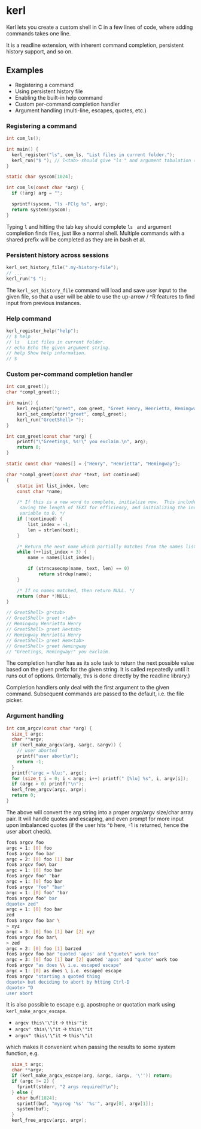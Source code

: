 # kerl
Kerl lets you create a custom shell in C in a few lines of code, where adding commands takes one line.

It is a readline extension, with inherent command completion, persistent history support, and so on.

## Examples

   * Registering a command
   * Using persistent history file
   * Enabling the built-in help command
   * Custom per-command completion handler
   * Argument handling (multi-line, escapes, quotes, etc.)

### Registering a command

```C
int com_ls();

int main() {
  kerl_register("ls", com_ls, "List files in current folder.");
  kerl_run("$ "); // l<tab> should give "ls " and argument tabulation should give files/folders
}

static char syscom[1024]; 

int com_ls(const char *arg) {
  if (!arg) arg = "";

  sprintf(syscom, "ls -FClg %s", arg);
  return system(syscom);
}
```

Typing `l` and hitting the tab key should complete `ls ` and argument completion finds files, just like a normal shell. Multiple commands with a shared prefix will be completed as they are in bash et al.

### Persistent history across sessions

```C
kerl_set_history_file(".my-history-file");
// ...
kerl_run("$ ");
```

The `kerl_set_history_file` command will load and save user input to the given file, so that a user will be able to use the up-arrow / ^R features to find input from previous instances.

### Help command

```C
kerl_register_help("help");
// $ help
// ls   List files in current folder.
// echo Echo the given argument string.
// help Show help information.
// $ 
```

### Custom per-command completion handler

```C
int com_greet();
char *compl_greet();

int main() {
	kerl_register("greet", com_greet, "Greet Henry, Henrietta, Hemingway, or whoever.");
	kerl_set_completor("greet", compl_greet);
	kerl_run("GreetShell> ");
}

int com_greet(const char *arg) {
	printf("\"Greetings, %s!\" you exclaim.\n", arg);
	return 0;
}

static const char *names[] = {"Henry", "Henrietta", "Hemingway"};

char *compl_greet(const char *text, int continued)
{
	static int list_index, len;
	const char *name;

	/* If this is a new word to complete, initialize now.  This includes
	 saving the length of TEXT for efficiency, and initializing the index
	 variable to 0. */
	if (!continued) {
		list_index = -1;
		len = strlen(text);
	}

	/* Return the next name which partially matches from the names list. */
	while (++list_index < 3) {
		name = names[list_index];

		if (strncasecmp(name, text, len) == 0)
			return strdup(name);
	}

	/* If no names matched, then return NULL. */
	return (char *)NULL;
}

// GreetShell> gr<tab>
// GreetShell> greet <tab>
// Hemingway Henrietta Henry
// GreetShell> greet He<tab>
// Hemingway Henrietta Henry
// GreetShell> greet Hem<tab>
// GreetShell> greet Hemingway 
// "Greetings, Hemingway!" you exclaim.
```

The completion handler has as its sole task to return the next possible value based on the given prefix for the given string. It is called repeatedly until it runs out of options. (Internally, this is done directly by the readline library.)

Completion handlers only deal with the first argument to the given command. Subsequent commands are passed to the default, i.e. the file picker.

### Argument handling

```C
int com_argcv(const char *arg) {
  size_t argc;
  char **argv;
  if (kerl_make_argcv(arg, &argc, &argv)) {
    // user aborted
    printf("user abort\n");
    return -1;
  }
  printf("argc = %lu:", argc);
  for (size_t i = 0; i < argc; i++) printf(" [%lu] %s", i, argv[i]);
  if (argc > 0) printf("\n");
  kerl_free_argcv(argc, argv);
  return 0;
}
```

The above will convert the arg string into a proper argc/argv size/char array pair. It will handle quotes and escaping, and even prompt for more input upon imbalanced quotes (if the user hits `^D` here, -1 is returned, hence the user abort check).

```Bash
foo$ argcv foo
argc = 1: [0] foo
foo$ argcv foo bar
argc = 2: [0] foo [1] bar
foo$ argcv foo\ bar
argc = 1: [0] foo bar
foo$ argcv foo" "bar
argc = 1: [0] foo bar
foo$ argcv 'foo" "bar'
argc = 1: [0] foo" "bar
foo$ argcv foo" bar
dquote> zed"
argc = 1: [0] foo bar
zed
foo$ argcv foo bar \
> xyz
argc = 3: [0] foo [1] bar [2] xyz
foo$ argcv foo bar\
> zed
argc = 2: [0] foo [1] barzed
foo$ argcv foo bar "quoted 'apos' and \"quote\" work too"
argc = 3: [0] foo [1] bar [2] quoted 'apos' and "quote" work too
foo$ argcv "as does \\ i.e. escaped escape"
argc = 1: [0] as does \ i.e. escaped escape
foo$ argcv "starting a quoted thing
dquote> but deciding to abort by htting Ctrl-D
dquote> ^D
user abort
```

It is also possible to escape e.g. apostrophe or quotation mark using `kerl_make_argcv_escape`. 

   * `argcv this\'\"it` -> `this'"it`
   * `argcv' this\'\"it` -> `this\'"it`
   * `argcv" this\'\"it` -> `this'\"it`

which makes it convenient when passing the results to some system function, e.g. 
```C
  size_t argc;
  char **argv;
  if (kerl_make_argcv_escape(arg, &argc, &argv, '\'')) return;
  if (argc != 2) {
    fprintf(stderr, "2 args required!\n");
  } else {
    char buf[1024];
    sprintf(buf, "myprog '%s' '%s'", argv[0], argv[1]);
    system(buf);
  }
  kerl_free_argcv(argc, argv);
```
